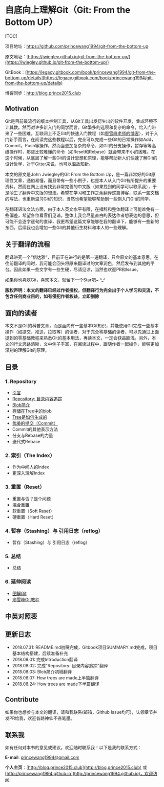 # 自底向上理解Git（Git: From the Bottom UP）

[TOC]

项目地址：https://github.com/princewang1994/git-from-the-bottom-up

原文地址：[https://jwiegley.github.io/git-from-the-bottom-up/](https://jwiegley.github.io/git-from-the-bottom-up/)

GitBook：[https://legacy.gitbook.com/book/princewang1994/git-from-the-bottom-up/details](https://legacy.gitbook.com/book/princewang1994/git-from-the-bottom-up/details)

博客同步：http://blog.prince2015.club

## Motivation

Git是目前最流行的版本控制工具，从Git工具出发衍生出的软件开发，集成环境不计其数。然而对许多新入门的同学而言，Git繁多的选项和复杂的命令，给入门带来了一些困难。互联网上不乏Git的快速入门教程（如[廖雪峰老师的博客](https://www.liaoxuefeng.com/wiki/0013739516305929606dd18361248578c67b8067c8c017b000)），对于入门新手而言，在阅读完这些教程以后，完全可以完成一些Git的日常操作如Add，Commit，Push等操作，然而当更加复杂的命令，如Git的分支操作，暂存等等高级操作时，那些比较难懂的命令（如Reset和Rebase）就会带来不小的困难。在这个时候，从底层了解一些Git的设计思想和原理，能够帮助新人们快速了解Git的设计哲学，对于Gitter来说，也可以温故知新。

本文的原文是John Jwiegley的Git From the Bottom Up，是一篇非常好的Git原理性文章，通俗易懂，而且带有一些小例子，也是本人从入门Git有所提升的重要资料，然而在网上没有找到非常完善的中文版（如果找到的同学可以联系我），于是萌生了翻译中文版的想法。希望在学习和工作之余翻译这篇博客，联系一些文档的写法，也重新温习Git的知识，当然也希望能够帮助到一些刚入门Git的同学。

在翻译语法文法方面，由于本人英文水平有限，在措辞和整体翻译上可能难免有一些偏差，希望各位看官们见谅。整体上我会尽量直白的表达作者想表达的意思，但可能不会逐字逐句的直译，我更希望这篇文章能够在我的翻译下，能够有一些新的东西。后续我也会增加一些Git的其他衍生材料和本人的一些理解。

## 关于翻译的流程
翻译讲究一个“信达雅”，目前正在进行的是第一遍翻译，只会原文的基本意思，在往前翻译的同时，我可能会回头将原来翻译过的文章润色，然后发布到其他的平台。因此如果一些文字有一些生硬，尽请见谅，当然也欢迎PR和Issue。

如果你也喜欢Git，喜欢本文，就留下一个Star吧~ ^_^

**版权声明：本文的翻译已经过作者授权，但翻译行为完全出于个人学习和交流，不包含任何商业目的，如有侵犯作者权益，立即删除**

## 面向的读者

本文不是Git的科普文章，而是面向有一些基本Git知识，并能使用Git完成一些基本操作（如提交，推送，拉取等）的读者，对于完全零基础的读者，可以先通过上面提到的零基础教程来熟悉Git的基本用法，再读本文，一定会获益匪浅。另外，本文的行文思路清晰，文中例子丰富，在阅读过程中，跟随作者一起操作，能够更加深刻的理解Git的原理。

## 目录

### 1. Repository

* [引言](/Repository/introduction.md)
* [Repository: 目录内容追踪](/Repository/repository-directory-content-tracking.md)
* [Blob简介](/Repository/introducing-the-blob.md)
* [存储在Tree中的blob](/Repository/blobs-are-stored-in-trees.md)
* [Tree是如何生成的](/Repository/how-trees-are-made.md)
* [优美的提交（Commit）](/Repository/the-beauty-of-commits.md)
* Commit的其他表示方法
* 分支与Rebase的力量
* 迭代式Rebase

### 2. 索引（The Index）

* 作为中间人的Index
* 更深入理解Index

### 3. 重置（Reset）

* 重置与否？是个问题
* 混合重置
* 软重置（Soft Reset）
* 硬重置（Hard Reset）

### 4. 暂存（Stashing）与 引用日志（reflog）

* 暂存（Stashing）与 引用日志（reflog）

### 5. 总结

* 总结

### 6. 延伸阅读

- [图解Git](https://marklodato.github.io/visual-git-guide/index-zh-cn.html)
- [廖雪峰Git教程](https://www.liaoxuefeng.com/wiki/0013739516305929606dd18361248578c67b8067c8c017b000)

## 中英对照表



## 更新日志

- 2018.07.31: README.md初稿完成，Gitbook项目SUMMARY.md完成，项目基本结构搭建，后续准备补充
- 2018.08.01: 完成Introduction翻译
- 2018.08.02: 完成"Repository: 目录内容追踪"翻译
- 2018.08.03: Blob简介初稿翻译
- 2018.08.07: How trees are made上半篇翻译
- 2018.08.24: How trees are made下半篇翻译

## Contribute

如果你也想参与本文的翻译，请和我联系(邮箱，Github Issue均可)，认领章节并发PR给我，欢迎各路神仙不吝笔墨。

## 联系我

如有任何对本书的意见或建议，欢迎随时联系我！以下是我的联系方式：

**E-mail**: princewang1994@gmail.com

**个人主页**：[http://blog.prince2015.club](http://blog.prince2015.club) 或 [http://princewang1994.github.io](http://princewang1994.github.io)，欢迎访问

